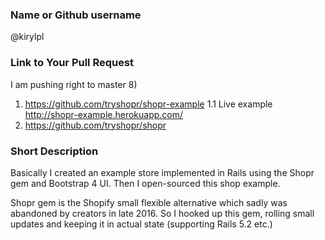 ### Name or Github username

@kirylpl

### Link to Your Pull Request

I am pushing right to master 8)

1. https://github.com/tryshopr/shopr-example
1.1 Live example http://shopr-example.herokuapp.com/
2. https://github.com/tryshopr/shopr

### Short Description

Basically I created an example store implemented in Rails using the Shopr gem and Bootstrap 4 UI.
Then I open-sourced this shop example.

Shopr gem is the Shopify small flexible alternative which sadly was abandoned by creators in late 2016.
So I hooked up this gem, rolling small updates and keeping it in actual state (supporting Rails 5.2 etc.)
